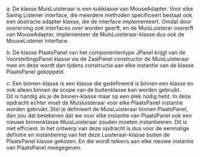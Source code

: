 a: De klasse MuisLuisteraar is een subklasse van MouseAdapter. 
Voor elke Swing Listener interface, die meerdere methoden specificeert bestaat ook een abstracte adapter klasse, die de interface implementeert. 
Omdat door overerving ook interfaces over worden geerft, en de MuisLuisterar overerft van MouseAdapter, implementeer de MuisLuisteraar-klasse dus ook de 
MouseListener interface.
   
b: De klasse PlaatsPanel van het componententype JPanel krijgt van de VoorstellingsPanel klasse via de ZaalPanel constructor de MuisLuisteraar mee en deze wordt dan tijdens constructie aan elke instantie van de klasse PlaatsPanel gekoppeld.

c: Een binnen-klasse is een klasse die gedefineerd is binnen een klasse en ook alleen binnen de scope van de buitenklasse kan worden gebruikt.  
Dit is handig als je de binnen-klasse maar op een plek nodig hebt. In deze opdracht echter moet de Muisluisteraar voor elke PlaatsPanel instantie
worden gebruikt. Stel je definieert de MuisLuisteraar binnen PlaatsPanel, dan zou dat betekenen dat we voor elke instantie van PlaatsPanel ook een nieuwe binnenklasse 
MuisLuisteraar zouden moeten instantieeren. Dit is niet efficient. In het ontwerp van deze opdracht is dus 
voor de eenmalige definitie en instantiering van het deze Luisteraar-klasse buiten de PlaatsPanel klasse gekozen. En die wordt telkens aan elke nieuwe instantie van PlaatsPanel meegegeven.
    